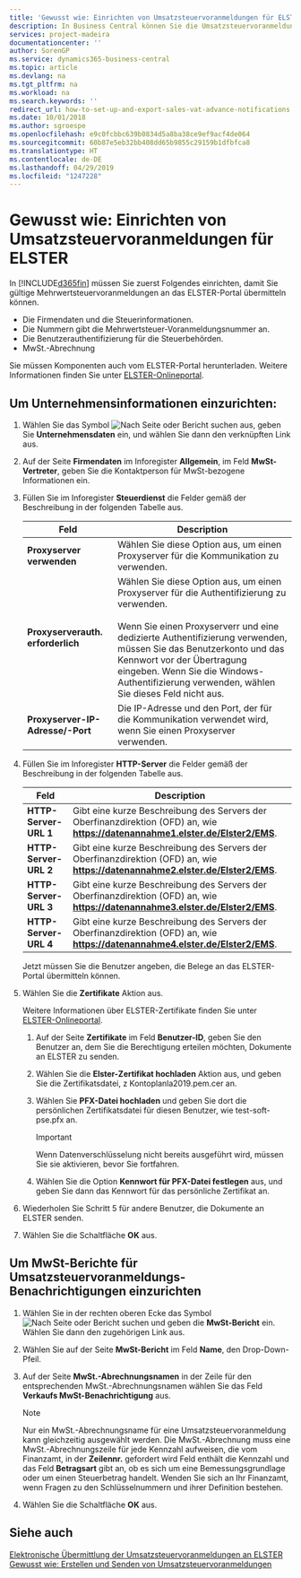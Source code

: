 ```yaml
---
title: 'Gewusst wie: Einrichten von Umsatzsteuervoranmeldungen für ELSTER'
description: In Business Central können Sie die Umsatzsteuervoranmeldungsdatei-Benachrichtigung elektronisch an das ELSTER-Portal übermitteln.
services: project-madeira
documentationcenter: ''
author: SorenGP
ms.service: dynamics365-business-central
ms.topic: article
ms.devlang: na
ms.tgt_pltfrm: na
ms.workload: na
ms.search.keywords: ''
redirect_url: how-to-set-up-and-export-sales-vat-advance-notifications.md
ms.date: 10/01/2018
ms.author: sgroespe
ms.openlocfilehash: e9c0fcbbc639b0834d5a8ba38ce9ef9acf4de064
ms.sourcegitcommit: 60b87e5eb32bb408dd65b9855c29159b1dfbfca8
ms.translationtype: HT
ms.contentlocale: de-DE
ms.lasthandoff: 04/29/2019
ms.locfileid: "1247228"
---
```

# <a name="set-up-sales-vat-advance-notifications-for-elster"></a>Gewusst wie: Einrichten von Umsatzsteuervoranmeldungen für ELSTER
In [!INCLUDE[d365fin](../../includes/d365fin_md.md)] müssen Sie zuerst Folgendes einrichten, damit Sie gültige Mehrwertsteuervoranmeldungen an das ELSTER-Portal übermitteln können.  

- Die Firmendaten und die Steuerinformationen.  
- Die Nummern gibt die Mehrwertsteuer-Voranmeldungsnummer an.  
- Die Benutzerauthentifizierung für die Steuerbehörden.  
- MwSt.-Abrechnung  

Sie müssen Komponenten auch vom ELSTER-Portal herunterladen. Weitere Informationen finden Sie unter [ELSTER-Onlineportal](https://go.microsoft.com/fwlink/?LinkId=155998).  

## <a name="to-set-up-company-information"></a>Um Unternehmensinformationen einzurichten:  

1.  Wählen Sie das Symbol ![Nach Seite oder Bericht suchen](../../media/ui-search/search_small.png "Symbol \"Nach Seite oder Bericht suchen\"") aus, geben Sie **Unternehmensdaten** ein, und wählen Sie dann den verknüpften Link aus.  
2.  Auf der Seite **Firmendaten** im Inforegister **Allgemein**, im Feld **MwSt-Vertreter**, geben Sie die Kontaktperson für MwSt-bezogene Informationen ein.  
3.  Füllen Sie im Inforegister **Steuerdienst** die Felder gemäß der Beschreibung in der folgenden Tabelle aus.  

    |Feld|Description|  
    |------------------------------------|---------------------------------------|  
    |**Proxyserver verwenden**|Wählen Sie diese Option aus, um einen Proxyserver für die Kommunikation zu verwenden.|  
    |**Proxyserverauth. erforderlich**|Wählen Sie diese Option aus, um einen Proxyserver für die Authentifizierung zu verwenden.<br /><br /> Wenn Sie einen Proxyserverr und eine dedizierte Authentifizierung verwenden, müssen Sie das Benutzerkonto und das Kennwort vor der Übertragung eingeben. Wenn Sie die Windows-Authentifizierung verwenden, wählen Sie dieses Feld nicht aus.|  
    |**Proxyserver-IP-Adresse/-Port**|Die IP-Adresse und den Port, der für die Kommunikation verwendet wird, wenn Sie einen Proxyserver verwenden.|  

4.  Füllen Sie im Inforegister **HTTP-Server** die Felder gemäß der Beschreibung in der folgenden Tabelle aus.  

    |Feld|Description|  
    |---------------------------------|---------------------------------------|  
    |**HTTP-Server-URL 1**|Gibt eine kurze Beschreibung des Servers der Oberfinanzdirektion (OFD) an, wie **https://datenannahme1.elster.de/Elster2/EMS**.|  
    |**HTTP-Server-URL 2**|Gibt eine kurze Beschreibung des Servers der Oberfinanzdirektion (OFD) an, wie **https://datenannahme2.elster.de/Elster2/EMS**.|  
    |**HTTP-Server-URL 3**|Gibt eine kurze Beschreibung des Servers der Oberfinanzdirektion (OFD) an, wie **https://datenannahme3.elster.de/Elster2/EMS**.|  
    |**HTTP-Server-URL 4**|Gibt eine kurze Beschreibung des Servers der Oberfinanzdirektion (OFD) an, wie **https://datenannahme4.elster.de/Elster2/EMS**.|  

    Jetzt müssen Sie die Benutzer angeben, die Belege an das ELSTER-Portal übermitteln können.  

5.  Wählen Sie die **Zertifikate** Aktion aus.  

    Weitere Informationen über ELSTER-Zertifikate finden Sie unter [ELSTER-Onlineportal](https://go.microsoft.com/fwlink/?LinkId=155998).  

    1.  Auf der Seite **Zertifikate** im Feld **Benutzer-ID**, geben Sie den Benutzer an, dem Sie die Berechtigung erteilen möchten, Dokumente an ELSTER zu senden.  
    2.  Wählen Sie die **Elster-Zertifikat hochladen** Aktion aus, und geben Sie die Zertifikatsdatei, z Kontoplanla2019.pem.cer an.  
    3.  Wählen Sie **PFX-Datei hochladen** und geben Sie dort die persönlichen Zertifikatsdatei für diesen Benutzer, wie test-soft-pse.pfx an.  

        > [!IMPORTANT]  
        >  Wenn Datenverschlüsselung nicht bereits ausgeführt wird, müssen Sie sie aktivieren, bevor Sie fortfahren.

    4.  Wählen Sie die Option **Kennwort für PFX-Datei festlegen** aus, und geben Sie dann das Kennwort für das persönliche Zertifikat an.  

6.  Wiederholen Sie Schritt 5 für andere Benutzer, die Dokumente an ELSTER senden.  
7.  Wählen Sie die Schaltfläche **OK** aus.  

## <a name="to-set-up-a-vat-statement-for-sales-vat-advance-notifications"></a>Um MwSt-Berichte für Umsatzsteuervoranmeldungs-Benachrichtigungen einzurichten  

1.  Wählen Sie in der rechten oberen Ecke das Symbol ![Nach Seite oder Bericht suchen](../../media/ui-search/search_small.png "Nach Seite oder Bericht suchen") und geben die **MwSt-Bericht** ein. Wählen Sie dann den zugehörigen Link aus.  
2.  Wählen Sie auf der Seite **MwSt-Bericht** im Feld **Name**, den Drop-Down-Pfeil.  
3.  Auf der Seite **MwSt.-Abrechnungsnamen** in der Zeile für den entsprechenden MwSt.-Abrechnungsnamen wählen Sie das Feld **Verkaufs MwSt-Benachrichtigung** aus.  

    > [!NOTE]  
    >  Nur ein MwSt.-Abrechnungsname für eine Umsatzsteuervoranmeldung kann gleichzeitig ausgewählt werden. Die MwSt.-Abrechnung muss eine MwSt.-Abrechnungszeile für jede Kennzahl aufweisen, die vom Finanzamt, in der **Zeilennr.** gefordert wird Feld enthält die Kennzahl und das Feld **Betragsart** gibt an, ob es sich um eine Bemessungsgrundlage oder um einen Steuerbetrag handelt. Wenden Sie sich an Ihr Finanzamt, wenn Fragen zu den Schlüsselnummern und ihrer Definition bestehen.  

4.  Wählen Sie die Schaltfläche **OK** aus.  

## <a name="see-also"></a>Siehe auch  
 [Elektronische Übermittlung der Umsatzsteuervoranmeldungen an ELSTER](electronic-submission-of-sales-vat-advance-notifications-to-elster.md)   
 [Gewusst wie: Erstellen und Senden von Umsatzsteuervoranmeldungen](how-to-create-and-submit-sales-vat-advance-notifications.md)

